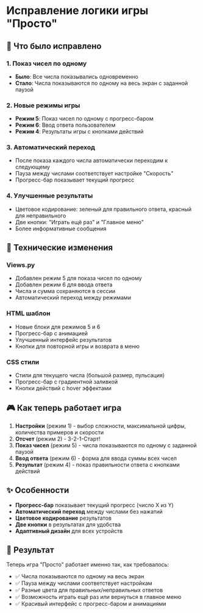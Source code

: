 # Исправление логики игры "Просто"

## 🎯 Что было исправлено

### 1. Показ чисел по одному
- **Было**: Все числа показывались одновременно
- **Стало**: Числа показываются по одному на весь экран с заданной паузой

### 2. Новые режимы игры
- **Режим 5**: Показ чисел по одному с прогресс-баром
- **Режим 6**: Ввод ответа пользователем
- **Режим 4**: Результаты игры с кнопками действий

### 3. Автоматический переход
- После показа каждого числа автоматически переходим к следующему
- Пауза между числами соответствует настройке "Скорость"
- Прогресс-бар показывает текущий прогресс

### 4. Улучшенные результаты
- Цветовое кодирование: зеленый для правильного ответа, красный для неправильного
- Две кнопки: "Играть ещё раз" и "Главное меню"
- Более информативные сообщения

## 🔧 Технические изменения

### Views.py
- Добавлен режим 5 для показа чисел по одному
- Добавлен режим 6 для ввода ответа
- Числа и сумма сохраняются в сессии
- Автоматический переход между режимами

### HTML шаблон
- Новые блоки для режимов 5 и 6
- Прогресс-бар с анимацией
- Улучшенный интерфейс результатов
- Кнопки для повторной игры и возврата в меню

### CSS стили
- Стили для текущего числа (большой размер, пульсация)
- Прогресс-бар с градиентной заливкой
- Кнопки действий с hover эффектами

## 🎮 Как теперь работает игра

1. **Настройки** (режим 1) - выбор сложности, максимальной цифры, количества примеров и скорости
2. **Отсчет** (режим 2) - 3-2-1-Старт!
3. **Показ чисел** (режим 5) - числа показываются по одному с заданной паузой
4. **Ввод ответа** (режим 6) - форма для ввода суммы всех чисел
5. **Результат** (режим 4) - показ правильности ответа с кнопками действий

## ✨ Особенности

- **Прогресс-бар** показывает текущий прогресс (число X из Y)
- **Автоматический переход** между числами без нажатий
- **Цветовое кодирование** результатов
- **Две кнопки** в результатах для удобства
- **Адаптивный дизайн** для всех устройств

## 🚀 Результат

Теперь игра "Просто" работает именно так, как требовалось:
- ✅ Числа показываются по одному на весь экран
- ✅ Пауза между числами соответствует настройкам
- ✅ Разные цвета для правильных/неправильных ответов
- ✅ Возможность играть ещё раз или вернуться в главное меню
- ✅ Красивый интерфейс с прогресс-баром и анимациями
